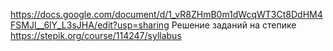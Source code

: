 
https://docs.google.com/document/d/1_vR8ZHmB0m1dWcqWT3Ct8DdHM4FSMJl__6lY_L3sJHA/edit?usp=sharing 
Решение заданий на степике  
https://stepik.org/course/114247/syllabus 
